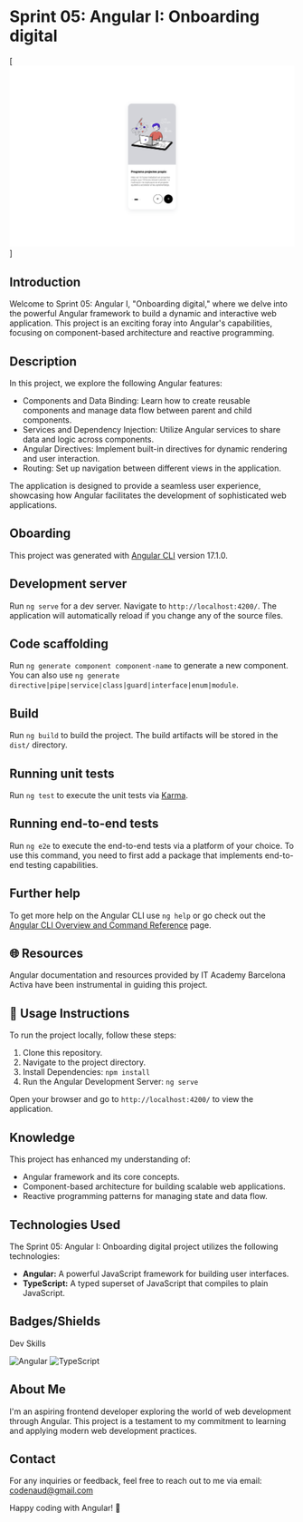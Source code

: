 # Sprint 05: Angular I: Onboarding digital

[![IT Academy](src/assets/git-screenshot.png)]

## Introduction

Welcome to Sprint 05: Angular I, "Onboarding digital," where we delve into the powerful Angular framework to build a dynamic and interactive web application. This project is an exciting foray into Angular's capabilities, focusing on component-based architecture and reactive programming.

## Description

In this project, we explore the following Angular features:

- Components and Data Binding: Learn how to create reusable components and manage data flow between parent and child components.
- Services and Dependency Injection: Utilize Angular services to share data and logic across components.
- Angular Directives: Implement built-in directives for dynamic rendering and user interaction.
- Routing: Set up navigation between different views in the application.

The application is designed to provide a seamless user experience, showcasing how Angular facilitates the development of sophisticated web applications.

## Oboarding

This project was generated with [Angular CLI](https://github.com/angular/angular-cli) version 17.1.0.

## Development server

Run `ng serve` for a dev server. Navigate to `http://localhost:4200/`. The application will automatically reload if you change any of the source files.

## Code scaffolding

Run `ng generate component component-name` to generate a new component. You can also use `ng generate directive|pipe|service|class|guard|interface|enum|module`.

## Build

Run `ng build` to build the project. The build artifacts will be stored in the `dist/` directory.

## Running unit tests

Run `ng test` to execute the unit tests via [Karma](https://karma-runner.github.io).

## Running end-to-end tests

Run `ng e2e` to execute the end-to-end tests via a platform of your choice. To use this command, you need to first add a package that implements end-to-end testing capabilities.

## Further help

To get more help on the Angular CLI use `ng help` or go check out the [Angular CLI Overview and Command Reference](https://angular.io/cli) page.

## 🌐 Resources

Angular documentation and resources provided by IT Academy Barcelona Activa have been instrumental in guiding this project.

## 🚦 Usage Instructions

To run the project locally, follow these steps:

1. Clone this repository.
2. Navigate to the project directory.
3. Install Dependencies: `npm install`
4. Run the Angular Development Server: `ng serve`

Open your browser and go to `http://localhost:4200/` to view the application.

## Knowledge

This project has enhanced my understanding of:

- Angular framework and its core concepts.
- Component-based architecture for building scalable web applications.
- Reactive programming patterns for managing state and data flow.

## Technologies Used

The Sprint 05: Angular I: Onboarding digital project utilizes the following technologies:

- **Angular:** A powerful JavaScript framework for building user interfaces.
- **TypeScript:** A typed superset of JavaScript that compiles to plain JavaScript.

## Badges/Shields

Dev Skills

![Angular](https://img.shields.io/badge/Angular-DD0031?style=for-the-badge&logo=angular&logoColor=white)
![TypeScript](https://img.shields.io/badge/TypeScript-007ACC?style=for-the-badge&logo=typescript&logoColor=white)

## About Me

I'm an aspiring frontend developer exploring the world of web development through Angular. This project is a testament to my commitment to learning and applying modern web development practices.

## Contact

For any inquiries or feedback, feel free to reach out to me via email: [codenaud@gmail.com](mailto:codenaud@gmail.com)

Happy coding with Angular! 🚀
